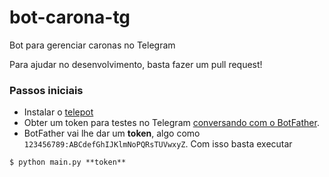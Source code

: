 # bot-carona-tg
Bot para gerenciar caronas no Telegram

Para ajudar no desenvolvimento, basta fazer um pull request!

### Passos iniciais

 - Instalar o [telepot](https://github.com/nickoala/telepot)
 - Obter um token para testes no Telegram [conversando com o BotFather](https://core.telegram.org/bots).
 - BotFather vai lhe dar um **token**, algo como `123456789:ABCdefGhIJKlmNoPQRsTUVwxyZ`. Com isso basta executar

```
$ python main.py **token**
```
